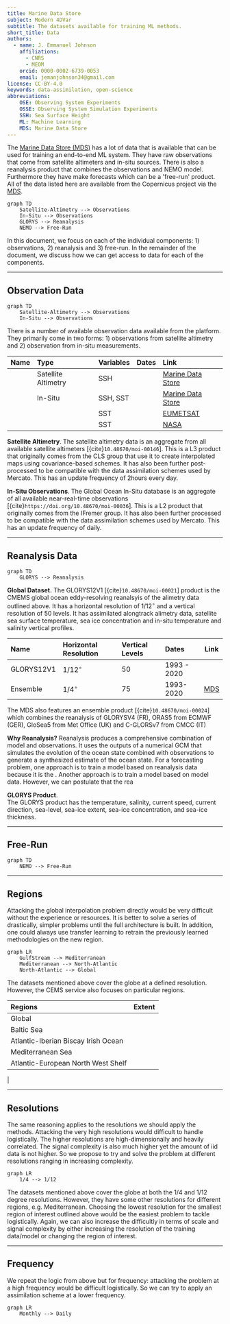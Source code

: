 ```yaml
---
title: Marine Data Store
subject: Modern 4DVar
subtitle: The datasets available for training ML methods.
short_title: Data
authors:
  - name: J. Emmanuel Johnson
    affiliations:
      - CNRS
      - MEOM
    orcid: 0000-0002-6739-0053
    email: jemanjohnson34@gmail.com
license: CC-BY-4.0
keywords: data-assimilation, open-science
abbreviations:
    OSE: Observing System Experiments
    OSSE: Observing System Simulation Experiments
    SSH: Sea Surface Height
    ML: Machine Learning
    MDS: Marine Data Store
---
```



The [Marine Data Store (MDS)](https://data.marine.copernicus.eu/products) has a lot of data that is available that can be used for training an end-to-end ML system.
They have raw observations that come from satellite altimeters and in-situ sources.
There is also a reanalysis product that combines the observations and NEMO model. 
Furthermore they have make forecasts which can be a 'free-run' product.
All of the data listed here are available from the Copernicus project via the [MDS](https://data.marine.copernicus.eu/product/GLOBAL_REANALYSIS_PHY_001_031/description).

```{mermaid}
graph TD
    Satellite-Altimetry --> Observations
    In-Situ --> Observations
    GLORYS --> Reanalysis
    NEMO --> Free-Run
```

In this document, we focus on each of the individual components: 1) observations, 2) reanalysis and 3) free-run.
In the remainder of the document, we discuss how we can get access to data for each of the components.



---
## Observation Data

```{mermaid}
graph TD
    Satellite-Altimetry --> Observations
    In-Situ --> Observations
```

There is a number of available observation data available from the platform.
They primarily come in two forms: 1) observations from satellite altimetry and 2) observation from in-situ measurements.

| Name | Type | Variables | Dates | Link |
|:-----|:-----|:---------------------|:------|:------|
| | Satellite Altimetry | SSH | | [Marine Data Store](https://data.marine.copernicus.eu/product/SEALEVEL_GLO_PHY_L3_MY_008_062/description) | |
| | In-Situ | SSH, SST | | [Marine Data Store](https://data.marine.copernicus.eu/product/INSITU_GLO_PHYBGCWAV_DISCRETE_MYNRT_013_030/description)|
| | | SST | | [EUMETSAT](https://www.eumetsat.int/sea-surface-temperature-services) |
| | | SST | | [NASA](https://earthobservatory.nasa.gov/global-maps/MYD28M) |

**Satellite Altimetry**.
The satellite altimetry data is an aggregate from all available satellite altimeters [{cite}`10.48670/moi-00146`].
This is a L3 product that originally comes from the CLS group that use it to create interpolated maps using covariance-based schemes.
It has also been further post-processed to be compatible with the data assimilation schemes used by Mercato.
This has an update frequency of 2hours every day.

**In-Situ Observations**.
The Global Ocean In-Situ database is an aggregate of all available near-real-time observations [{cite}`https://doi.org/10.48670/moi-00036`].
This is a L2 product that originally comes from the IFremer group.
It has also been further processed to be compatible with the data assimilation schemes used by Mercato.
This has an update frequency of daily.



---
## Reanalysis Data

```{mermaid}
graph TD
    GLORYS --> Reanalysis
```

**Global Dataset.**
The GLORYS12V1 [{cite}`10.48670/moi-00021`] product is the CMEMS global ocean eddy-resolving reanalsyis of the alimetry data outlined above. 
It has a horizontal resolution of $1/12^\circ$ and a vertical resolution of 50 levels.
It has assimilated alongtrack alimetry data, satellite sea surface temperature, sea ice concentration and in-situ temperature and salinity vertical profiles.



| Name | Horizontal Resolution | Vertical Levels | Dates | Link |
|:----|:---------------------|:---------------|:------|:---:|
| GLORYS12V1 | $1/12^\circ$ | 50 | 1993 - 2020 | |
| Ensemble | $1/4^\circ$ | 75 | 1993-2020 | [MDS](https://data.marine.copernicus.eu/product/GLOBAL_REANALYSIS_PHY_001_031/description)

The MDS also features an ensemble product [{cite}`10.48670/moi-00024`] which combines the reanalysis of GLORYSV4 (FR), ORAS5 from ECMWF (GER), GloSea5 from Met Office (UK) and C-GLORSv7 from CMCC (IT)



**Why Reanalysis?** 
Reanalysis produces a comprehensive combination of model and observations. 
It uses the outputs of a numerical GCM that simulates the evolution of the ocean state combined with observations to generate a synthesized estimate of the ocean state. 
For a forecasting problem, one approach is to train a model based on reanalysis data because it is the .
Another approach is to train a model based on model data. 
However, we can postulate that the rea


**GLORYS Product**.  
The GLORYS product has the temperature, salinity, current speed, current direction, sea-level, sea-ice extent, sea-ice concentration, and sea-ice thickness.

---
## Free-Run

```{mermaid}
graph TD
    NEMO --> Free-Run
```


---
## Regions

Attacking the global interpolation problem directly would be very difficult without the experience or resources.
It is better to solve a series of drastically, simpler problems until the full architecture is built.
In addition, one could always use transfer learning to retrain the previously learned methodologies on the new region.


```{mermaid}
graph LR
    GulfStream --> Mediterranean
    Mediterranean --> North-Atlantic
    North-Atlantic --> Global
```

The datasets mentioned above cover the globe at a defined resolution.
However, the CEMS service also focuses on particular regions.

| Regions | Extent |
|:-------|:-------:|
| Global | |
| Baltic Sea | |
| Atlantic-Iberian Biscay Irish Ocean | |
| Mediterranean Sea | |
| Atlantic-European North West Shelf | |
|


---
## Resolutions

The same reasoning applies to the resolutions we should apply the methods.
Attacking the very high resolutions would difficult to handle logistically.
The higher resolutions are high-dimensionally and heavily correlated.
The signal complexity is also much higher yet the amount of iid data is not higher.
So we propose to try and solve the problem at different resolutions ranging in increasing complexity.

```{mermaid}
graph LR
    1/4 --> 1/12
```

The datasets mentioned above cover the globe at both the 1/4 and 1/12 degree resolutions.
However, they have some other resolutions for different regions, e.g. Mediterranean.
Choosing the lowest resolution for the smallest region of interest outlined above would be the easiest problem to tackle logistically.
Again, we can also increase the difficultly in terms of scale and signal complexity by either increasing the resolution of the training data/model or changing the region of interest.

---
## Frequency

We repeat the logic from above but for frequency: attacking the problem at a high frequency would be difficult logistically.
So we can try to apply an assimilation scheme at a lower frequency.

```{mermaid}
graph LR
    Monthly --> Daily
```